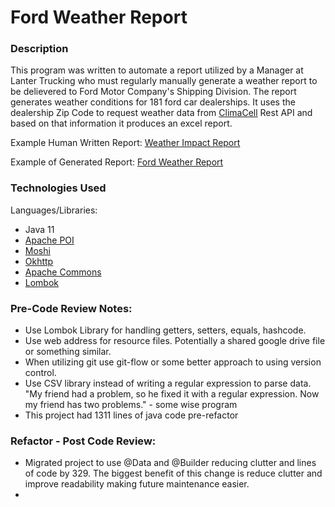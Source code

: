 # Ford Weather Report
### Description
  This program was written to automate a report utilized by a Manager at Lanter Trucking who must regularly manually generate a weather report to be delievered to Ford Motor Company's Shipping Division. The report generates weather conditions for 181 ford car dealerships. It uses the dealership Zip Code to request weather data from [ClimaCell](https://www.climacell.co/) Rest API and based on that information it produces an excel report.

Example Human Written Report:
[Weather Impact Report](https://github.com/Gcolon021/FordWeatherReport/blob/master/Excel/WEATHER%20IMPACT%2001-17-2019.xlsx)

Example of Generated Report:
[Ford Weather Report](https://github.com/Gcolon021/FordWeatherReport/blob/master/Excel/Ford%20Weather%20Report.xls)

### Technologies Used

Languages/Libraries:
- Java 11
- [Apache POI](https://poi.apache.org/)
- [Moshi](https://github.com/square/moshi/)
- [Okhttp](https://square.github.io/okhttp/)
- [Apache Commons](https://commons.apache.org/)
- [Lombok](https://projectlombok.org/)

### Pre-Code Review Notes:
 - Use Lombok Library for handling getters, setters, equals, hashcode. 
 - Use web address for resource files. Potentially a shared google drive file or something similar.
 - When utilizing git use git-flow or some better approach to using version control.
 - Use CSV library instead of writing a regular expression to parse data. "My friend had a problem, so he fixed it with a regular expression. Now my friend has two problems." - some wise program
 - This project had 1311 lines of java code pre-refactor
 
### Refactor - Post Code Review:
 - Migrated project to use @Data and @Builder reducing clutter and lines of code by 329. The biggest benefit of this change is reduce clutter and improve readability making future maintenance easier.
- 